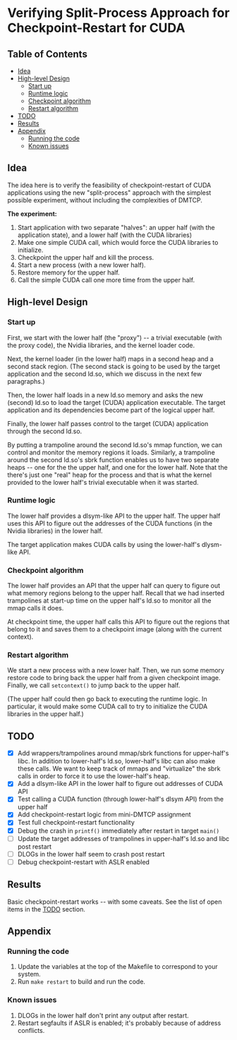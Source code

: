 # Verifying Split-Process Approach for Checkpoint-Restart for CUDA

## Table of Contents

* [Idea](#idea)
* [High-level Design](#high-level-design)
  * [Start up](#start-up)
  * [Runtime logic](#runtime-logic)
  * [Checkpoint algorithm](#checkpoint-algorithm)
  * [Restart algorithm](#restart-algorithm)
* [TODO](#todo)
* [Results](#results)
* [Appendix](#appendix)
  * [Running the code](#running-the-code)
  * [Known issues](#known-issues)

## Idea

The idea here is to verify the feasibility of checkpoint-restart of CUDA
applications using the new "split-process" approach with the simplest
possible experiment, without including the complexities of DMTCP.

**The experiment:**

1. Start application with two separate "halves": an upper half
   (with the application state), and a lower half (with the CUDA
   libraries)
2. Make one simple CUDA call, which would force the CUDA libraries to
   initialize.
3. Checkpoint the upper half and kill the process.
4. Start a new process (with a new lower half).
5. Restore memory for the upper half.
6. Call the simple CUDA call one more time from the upper half.

## High-level Design

### Start up

First, we start with the lower half (the "proxy") -- a trivial executable
(with the proxy code), the Nvidia libraries, and the kernel loader code.

Next, the kernel loader (in the lower half) maps in a second heap and
a second stack region. (The second stack is going to be used by the
target application and the second ld.so, which we discuss in the next
few paragraphs.)

Then, the lower half loads in a new ld.so memory and asks the new (second)
ld.so to load the target (CUDA) application executable. The target
application and its dependencies become part of the logical upper half.

Finally, the lower half passes control to the target (CUDA) application
through the second ld.so.

By putting a trampoline around the second ld.so's mmap function, we can
control and monitor the memory regions it loads. Similarly, a trampoline
around the second ld.so's sbrk function enables us to have two separate
heaps -- one for the the upper half, and one for the lower half. Note
that the there's just one "real" heap for the process and that is what
the kernel provided to the lower half's trivial executable when it was
started.

### Runtime logic

The lower half provides a dlsym-like API to the upper half. The upper
half uses this API to figure out the addresses of the CUDA functions
(in the Nvidia libraries) in the lower half.

The target application makes CUDA calls by using the lower-half's
dlysm-like API.

### Checkpoint algorithm

The lower half provides an API that the upper half can query to figure
out what memory regions belong to the upper half. Recall that we had
inserted trampolines at start-up time on the upper half's ld.so to
monitor all the mmap calls it does.

At checkpoint time, the upper half calls this API to figure out the
regions that belong to it and saves them to a checkpoint image (along
with the current context).

### Restart algorithm

We start a new process with a new lower half. Then, we run some memory
restore code to bring back the upper half from a given checkpoint image.
Finally, we call `setcontext()` to jump back to the upper half.

(The upper half could then go back to executing the runtime logic. In
 particular, it would make some CUDA call to try to initialize the CUDA
 libraries in the upper half.)

## TODO

* [x] Add wrappers/trampolines around mmap/sbrk functions for upper-half's
       libc. In addition to lower-half's ld.so, lower-half's libc can also
       make these calls. We want to keep track of mmaps and "virtualize"
       the sbrk calls in order to force it to use the lower-half's heap.
* [x] Add a dlsym-like API in the lower half to figure out addresses of CUDA API
* [x] Test calling a CUDA function (through lower-half's dlsym API) from the
       upper half
* [x] Add checkpoint-restart logic from mini-DMTCP assignment
* [x] Test full checkpoint-restart functionality
* [x] Debug the crash in `printf()` immediately after restart in target `main()`
* [ ] Update the target addresses of trampolines in upper-half's ld.so and libc
      post restart
* [ ] DLOGs in the lower half seem to crash post restart
* [ ] Debug checkpoint-restart with ASLR enabled

## Results

Basic checkpoint-restart works -- with some caveats. See the list of open items
in the [TODO](#todo) section.

## Appendix

### Running the code

1. Update the variables at the top of the Makefile to correspond to your system.
2. Run `make restart` to build and run the code.

### Known issues

1. DLOGs in the lower half don't print any output after restart.
2. Restart segfaults if ASLR is enabled; it's probably because of address
   conflicts.
